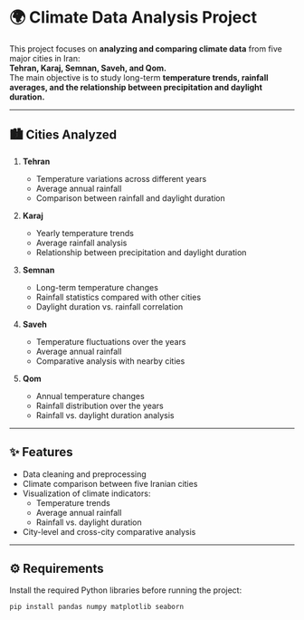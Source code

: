# 🌍 Climate Data Analysis Project

This project focuses on **analyzing and comparing climate data** from five major cities in Iran:  
**Tehran, Karaj, Semnan, Saveh, and Qom.**  
The main objective is to study long-term **temperature trends, rainfall averages, and the relationship between precipitation and daylight duration.**

---

## 🏙 Cities Analyzed

1. **Tehran**  
   - Temperature variations across different years  
   - Average annual rainfall  
   - Comparison between rainfall and daylight duration  

2. **Karaj**  
   - Yearly temperature trends  
   - Average rainfall analysis  
   - Relationship between precipitation and daylight duration  

3. **Semnan**  
   - Long-term temperature changes  
   - Rainfall statistics compared with other cities  
   - Daylight duration vs. rainfall correlation  

4. **Saveh**  
   - Temperature fluctuations over the years  
   - Average annual rainfall  
   - Comparative analysis with nearby cities  

5. **Qom**  
   - Annual temperature changes  
   - Rainfall distribution over the years  
   - Rainfall vs. daylight duration analysis  

---

## ✨ Features
- Data cleaning and preprocessing  
- Climate comparison between five Iranian cities  
- Visualization of climate indicators:  
  - Temperature trends  
  - Average annual rainfall  
  - Rainfall vs. daylight duration  
- City-level and cross-city comparative analysis  

---

## ⚙️ Requirements

Install the required Python libraries before running the project:

```bash
pip install pandas numpy matplotlib seaborn
